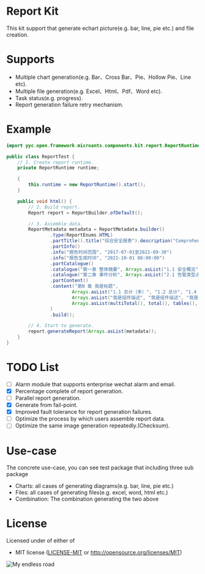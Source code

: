 # Report Kit
This kit support that generate echart picture(e.g. bar, line, pie etc.) and file creation.

# Supports
* Multiple chart generation(e.g. Bar、Cross Bar、Pie、Hollow Pie、Line etc).
* Multiple file generation(e.g. Excel、Html、Pdf、Word etc).
* Task status(e.g. progress).
* Report generation failure retry mechanism.

# Example

```java
import yyc.open.framework.microants.components.kit.report.ReportRuntime;

public class ReportTest {
    // 1. Create report runtime.
    private ReportRuntime runtime;

    {
        this.runtime = new ReportRuntime().start();
    }

    public void html() {
        // 2. Build report.
        Report report = ReportBuilder.ofDefault();

        // 3. Assemble data.
        ReportMetadata metadata = ReportMetadata.builder()
                .type(ReportEnums.HTML)
                .partTitle().title("综合安全报表").description("Comprehensive Security Report").background("base64")
                .partInfo()
                .info("报告时间范围", "2017-07-01至2021-09-30")
                .info("报告生成时间", "2021-10-01 08:00:00")
                .partCatalogue()
                .catalogue("第一章 整体摘要", Arrays.asList("1.1 安全概览", "1.2 平台状态"))
                .catalogue("第二章 事件分析", Arrays.asList("2.1 告警类型占比", "2.2 威胁级别占比"))
                .partContent()
                .content("第N 章 我是标题",
                        Arrays.asList("1.1 总计（多）", "1.2 总计", "1.4 表格", "1.5 文字建议", "1.6 柱状图", "1.7 横向柱状图", "1.8 折线图", "1.9 饼图"),
                        Arrays.asList("我是组件描述", "我是组件描述", "我是组件描述", "我是组件描述"),
                        Arrays.asList(multiTotal(), total(), tables(), text(), barEcharts(), crossBarEcharts(), lineEcharts(), pieEcharts())
                )
                .build();

        // 4. Start to generate.
        report.generateReport(Arrays.asList(metadata));
    }
}
```

# TODO List

- [ ] Alarm module that supports enterprise wechat alarm and email.
- [x] Percentage complete of report generation.
- [ ] Parallel report generation.
- [x] Generate from fail-point.
- [x] Improved fault tolerance for report generation failures.
- [ ] Optimize the process by which users assemble report data.
- [ ] Optimize the same image generation repeatedly.(Checksum).

# Use-case

The concrete use-case, you can see test package that including three sub package

* Charts: all cases of generating diagrams(e.g. bar, line, pie etc.)
* Files: all cases of generating files(e.g. excel, word, html etc.)
* Combination: The combination generating the two above

# License

Licensed under of either of

* MIT license ([LICENSE-MIT](./LICENSE-MIT) or http://opensource.org/licenses/MIT)

<img src="https://github-readme-svg.vercel.app/api/v1/svg/road?cartype=normal&p=center" alt="My endless road" />